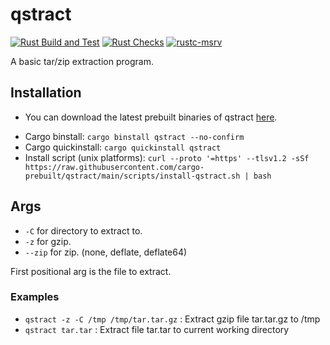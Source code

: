 # qstract

[![Rust Build and Test](https://github.com/cargo-prebuilt/qstract/actions/workflows/build.yml/badge.svg?event=push)](https://github.com/cargo-prebuilt/qstract/actions/workflows/build.yml)
[![Rust Checks](https://github.com/cargo-prebuilt/qstract/actions/workflows/checks.yml/badge.svg?event=push)](https://github.com/cargo-prebuilt/qstract/actions/workflows/checks.yml)
[![rustc-msrv](https://img.shields.io/badge/rustc-1.74%2B-blue?logo=rust)](https://www.rust-lang.org/tools/install)

A basic tar/zip extraction program.

## Installation

- You can download the latest prebuilt binaries of qstract [here](https://github.com/cargo-prebuilt/qstract/releases/latest).
<!-- - Cargo install: ```cargo install qstract``` -->
<!-- - Cargo prebuilt: ```cargo prebuilt qstract``` -->
- Cargo binstall: ```cargo binstall qstract --no-confirm```
- Cargo quickinstall: ```cargo quickinstall qstract```
- Install script (unix platforms): ```curl --proto '=https' --tlsv1.2 -sSf https://raw.githubusercontent.com/cargo-prebuilt/qstract/main/scripts/install-qstract.sh | bash```
<!-- - For github actions you can use [cargo-prebuilt/cargo-prebuilt-action](https://github.com/cargo-prebuilt/cargo-prebuilt-action) -->

## Args

- `-C` for directory to extract to.
- `-z` for gzip.
- `--zip` for zip. (none, deflate, deflate64)

First positional arg is the file to extract.

### Examples

- `qstract -z -C /tmp /tmp/tar.tar.gz` : Extract gzip file tar.tar.gz to /tmp
- `qstract tar.tar` : Extract file tar.tar to current working directory
